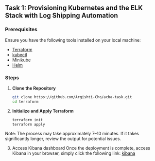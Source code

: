 ## Task 1: Provisioning Kubernetes and the ELK Stack with Log Shipping Automation

### Prerequisites

Ensure you have the following tools installed on your local machine:

- [Terraform](https://www.terraform.io/downloads.html)
- [kubectl](https://kubernetes.io/docs/tasks/tools/)
- [Minikube](https://minikube.sigs.k8s.io/docs/start/)
- [Helm](https://helm.sh/docs/intro/install/)

### Steps

1. **Clone the Repository**
   ```bash
   git clone https://github.com/Argishti-Cho/acba-task.git
   cd terraform

2. **Initialize and Apply Terraform**
    ```bash
    terraform init
    terraform apply

Note: The process may take approximately 7–10 minutes. If it takes significantly longer, review the output for potential issues.

3. Access Kibana dashboard
    Once the deployment is complete, access Kibana in your browser, simply click the following link: [kibana](kubernetes.kibana.internal)